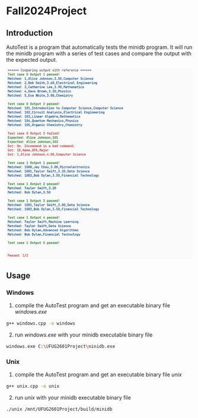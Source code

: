 # Fall2024Project

## Introduction

AutoTest is a program that automatically tests the minidb program. It will run the minidb program with a series of test cases and compare the output with the expected output.

![AutoTest Example](Figure/output.png)

## Usage

### Windows

1. compile the AutoTest program and get an executable binary file *windows.exe*
```bash
g++ windows.cpp -o windows
```

2. run *windows.exe* with your minidb executable binary file
```bash
windows.exe C:\UFUG2601Project\minidb.exe
```

### Unix

1. compile the AutoTest program and get an executable binary file *unix*

```bash
g++ unix.cpp -o unix
```

2. run *unix* with your minidb executable binary file
```bash
./unix /mnt/UFUG2601Project/build/minidb
```
